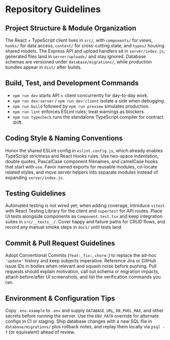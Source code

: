 ﻿# Repository Guidelines
## Project Structure & Module Organization
The React + TypeScript client lives in `src/`, with `components/` for views, `hooks/` for data access, `context/` for cross-cutting state, and `types/` housing shared models. The Express API and upload handlers sit in `server/index.js`; generated files land in `server/uploads/` and stay ignored. Database schemas are versioned under `database/migrations/`, while production bundles appear in `dist/` after builds.

## Build, Test, and Development Commands
- `npm run dev` starts API + client concurrently for day-to-day work.
- `npm run dev:server` / `npm run dev:client` isolate a side when debugging.
- `npm run build` followed by `npm run preview` simulates production.
- `npm run lint` enforces ESLint rules; treat warnings as blockers.
- `npm run typecheck` runs the standalone TypeScript compiler for contract drift.

## Coding Style & Naming Conventions
Honor the shared ESLint config in `eslint.config.js`, which already enables TypeScript strictness and React Hooks rules. Use two-space indentation, double quotes, PascalCase component filenames, and camelCase hooks that start with `use`. Favor named exports for reusable modules, co-locate related styles, and move server helpers into separate modules instead of expanding `server/index.js`.

## Testing Guidelines
Automated testing is not wired yet; when adding coverage, introduce `vitest` with React Testing Library for the client and `supertest` for API routes. Place UI tests alongside components as `Component.test.tsx` and keep integration suites in `src/__tests__/`. Cover happy and failure paths for CRUD flows, and record any manual smoke steps in `docs/` until tests land.

## Commit & Pull Request Guidelines
Adopt Conventional Commits (`feat:`, `fix:`, `chore:`) to replace the ad-hoc `'update'` history and keep subjects imperative. Reference Jira or GitHub issue IDs in bodies when relevant and squash noise before pushing. Pull requests should explain motivation, call out schema or migration impacts, attach before/after UI screenshots, and list the verification commands you ran.

## Environment & Configuration Tips
Copy `.env.example` to `.env` and supply `DATABASE_URL`, `DB_POOL_MAX`, and other secrets before running the server. Use the `ENV_PATH` override for alternate configs in CI or staging. Ship database changes with a new SQL file in `database/migrations/` plus rollback notes, and replay them locally via `psql -f` (or equivalent) ahead of review.
